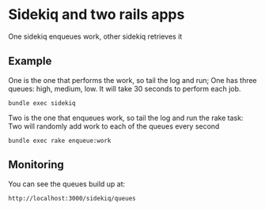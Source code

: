 # Sidekiq and two rails apps

One sidekiq enqueues work, other sidekiq retrieves it

## Example

One is the one that performs the work, so tail the log and run; One has three queues: high, medium, low.
It will take 30 seconds to perform each job.

```
bundle exec sidekiq
```

Two is the one that enqueues work, so tail the log and run the rake task:
Two will randomly add work to each of the queues every second

```
bundle exec rake enqueue:work
```

## Monitoring
You can see the queues build up at:
```
http://localhost:3000/sidekiq/queues
```
